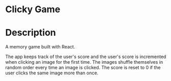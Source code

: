 # Clicky Game

# Description
A memory game built with React. 

The app keeps track of the user's score and the user's score is incremented when clicking an image for the first time. The images shuffle themselves in random order every time an image is clicked. The score is reset to 0 if the user clicks the same image more than once. 